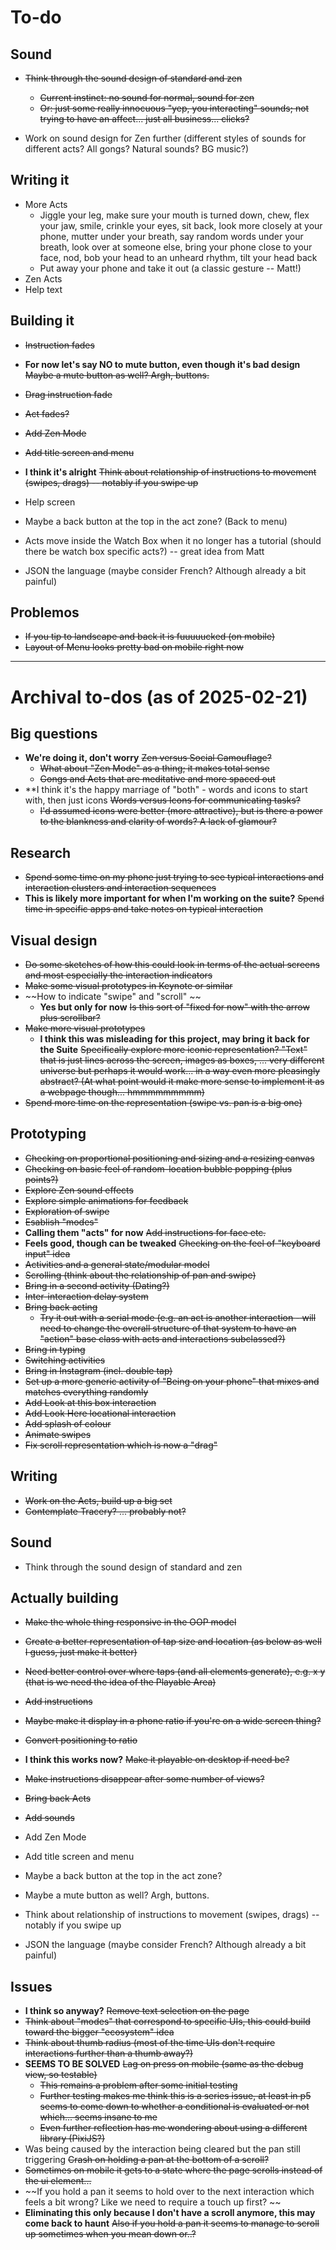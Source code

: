# To-do

## Sound

- ~~Think through the sound design of standard and zen~~
    - ~~Current instinct: no sound for normal, sound for zen~~
    - ~~Or: just some really innocuous "yep, you interacting" sounds; not trying to have an affect... just all business... clicks?~~
    
- Work on sound design for Zen further (different styles of sounds for different acts? All gongs? Natural sounds? BG music?)

## Writing it

- More Acts
    - Jiggle your leg, make sure your mouth is turned down, chew, flex your jaw, smile, crinkle your eyes, sit back, look more closely at your phone, mutter under your breath, say random words under your breath, look over at someone else, bring your phone close to your face, nod, bob your head to an unheard rhythm, tilt your head back
    - Put away your phone and take it out (a classic gesture -- Matt!)
- Zen Acts
- Help text

## Building it

- ~~Instruction fades~~
- **For now let's say NO to mute button, even though it's bad design** ~~Maybe a mute button as well? Argh, buttons.~~
- ~~Drag instruction fade~~
- ~~Act fades?~~
- ~~Add Zen Mode~~
- ~~Add title screen and menu~~
- **I think it's alright** ~~Think about relationship of instructions to movement (swipes, drags) -- notably if you swipe up~~

- Help screen
- Maybe a back button at the top in the act zone? (Back to menu)
- Acts move inside the Watch Box when it no longer has a tutorial (should there be watch box specific acts?) -- great idea from Matt
- JSON the language (maybe consider French? Although already a bit painful)

## Problemos

- ~~If you tip to landscape and back it is fuuuuucked (on mobile)~~
- ~~Layout of Menu looks pretty bad on mobile right now~~

---

# Archival to-dos (as of 2025-02-21)

## Big questions

- **We're doing it, don't worry** ~~Zen versus Social Camouflage?~~
    - ~~What about "Zen Mode" as a thing; it makes total sense~~
    - ~~Gongs and Acts that are meditative and more spaced out~~
- **I think it's the happy marriage of "both" - words and icons to start with, then just icons ~~Words versus Icons for communicating tasks?~~
    - ~~I'd assumed icons were better (more attractive), but is there a power to the blankness and clarity of words? A lack of glamour?~~

## Research

- ~~Spend some time on my phone just trying to see typical interactions and interaction clusters and interaction sequences~~
- **This is likely more important for when I'm working on the suite?** ~~Spend time in specific apps and take notes on typical interaction~~

## Visual design

- ~~Do some sketches of how this could look in terms of the actual screens and most especially the interaction indicators~~
- ~~Make some visual prototypes in Keynote or similar~~
- ~~How to indicate "swipe" and "scroll" ~~
    - **Yes but only for now** ~~Is this sort of "fixed for now" with the arrow plus scrollbar?~~
- ~~Make more visual prototypes~~
    - **I think this was misleading for this project, may bring it back for the Suite** ~~Specifically explore more iconic representation? "Text" that is just lines across the screen, images as boxes, ... very different universe but perhaps it would work... in a way even more pleasingly abstract? (At what point would it make more sense to implement it as a webpage though... hmmmmmmmmm)~~
- ~~Spend more time on the representation (swipe vs. pan is a big one)~~

## Prototyping

- ~~Checking on proportional positioning and sizing and a resizing canvas~~
- ~~Checking on basic feel of random-location bubble popping (plus points?)~~
- ~~Explore Zen sound effects~~
- ~~Explore simple animations for feedback~~
- ~~Exploration of swipe~~
- ~~Esablish "modes"~~
- **Calling them "acts" for now** ~~Add instructions for face etc.~~
- **Feels good, though can be tweaked** ~~Checking on the feel of "keyboard input" idea~~
- ~~Activities and a general state/modular model~~
- ~~Scrolling (think about the relationship of pan and swipe)~~
- ~~Bring in a second activity (Dating?)~~
- ~~Inter-interaction delay system~~
- ~~Bring back acting~~
    - ~~Try it out with a serial mode (e.g. an act is another interaction - will need to change the overall structure of that system to have an "action" base class with acts and interactions subclassed?)~~
- ~~Bring in typing~~
- ~~Switching activities~~
- ~~Bring in Instagram (incl. double tap)~~
- ~~Set up a more generic activity of "Being on your phone" that mixes and matches everything randomly~~
- ~~Add Look at this box interaction~~
- ~~Add Look Here locational interaction~~
- ~~Add splash of colour~~
- ~~Animate swipes~~
- ~~Fix scroll representation which is now a "drag"~~

## Writing

- ~~Work on the Acts, build up a big set~~
- ~~Contemplate Tracery? ... probably not?~~

## Sound

- Think through the sound design of standard and zen

## Actually building

- ~~Make the whole thing responsive in the OOP model~~
- ~~Create a better representation of tap size and location (as below as well I guess, just make it better)~~
- ~~Need better control over where taps (and all elements generate), e.g. x y (that is we need the idea of the Playable Area)~~
- ~~Add instructions~~
- ~~Maybe make it display in a phone ratio if you're on a wide screen thing?~~
- ~~Convert positioning to ratio~~
- **I think this works now?** ~~Make it playable on desktop if need be?~~
- ~~Make instructions disappear after some number of views?~~
- ~~Bring back Acts~~
- ~~Add sounds~~

- Add Zen Mode
- Add title screen and menu
- Maybe a back button at the top in the act zone?
- Maybe a mute button as well? Argh, buttons.
- Think about relationship of instructions to movement (swipes, drags) -- notably if you swipe up
- JSON the language (maybe consider French? Although already a bit painful)

## Issues

- **I think so anyway?** ~~Remove text selection on the page~~
- ~~Think about "modes" that correspond to specific UIs, this could build toward the bigger "ecosystem" idea~~
- ~~Think about thumb radius (most of the time UIs don't require interactions further than a thumb away?)~~
- **SEEMS TO BE SOLVED** ~~Lag on press on mobile (same as the debug view, so testable)~~
    - ~~This remains a problem after some initial testing~~
    - ~~Further testing makes me think this is a series issue, at least in p5 seems to come down to whether a conditional is evaluated or not which... seems insane to me~~
    - ~~Even further reflection has me wondering about using a different library (PixiJS?)~~
- Was being caused by the interaction being cleared but the pan still triggering ~~Crash on holding a pan at the bottom of a scroll?~~
- ~~Sometimes on mobile it gets to a state where the page scrolls instead of the ui element...~~
- ~~If you hold a pan it seems to hold over to the next interaction which feels a bit wrong? Like we need to require a touch up first? ~~
- **Eliminating this only because I don't have a scroll anymore, this may come back to haunt** ~~Also if you hold a pan it seems to manage to scroll up sometimes when you mean down or..?~~